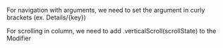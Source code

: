 For navigation with arguments, we need to set the argument in curly brackets (ex. Details/{key})

For scrolling in column, we need to add .verticalScroll(scrollState) to the Modifier